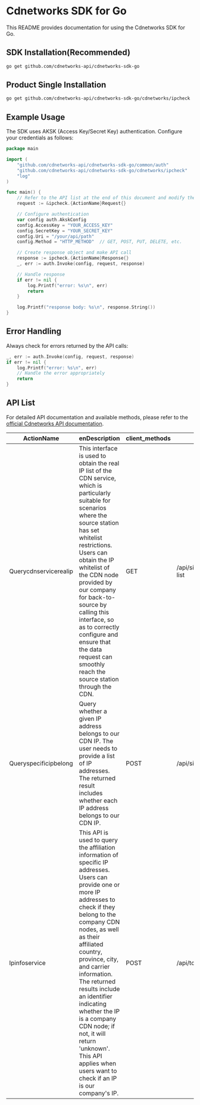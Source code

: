 # Cdnetworks SDK for Go

This README provides documentation for using the Cdnetworks SDK for Go.

## SDK Installation(Recommended)

```bash
go get github.com/cdnetworks-api/cdnetworks-sdk-go
```

## Product Single Installation

```bash
go get github.com/cdnetworks-api/cdnetworks-sdk-go/cdnetworks/ipcheck
```

## Example Usage

The SDK uses AKSK (Access Key/Secret Key) authentication. Configure your credentials as follows:

```go
package main

import (
    "github.com/cdnetworks-api/cdnetworks-sdk-go/common/auth"
    "github.com/cdnetworks-api/cdnetworks-sdk-go/cdnetworks/ipcheck"
    "log"
)

func main() {
	// Refer to the API list at the end of this document and modify the corresponding {ActionName}, Method, and Uri
    request := &ipcheck.{ActionName}Request{}

    // Configure authentication
    var config auth.AkskConfig
    config.AccessKey = "YOUR_ACCESS_KEY"
    config.SecretKey = "YOUR_SECRET_KEY"
    config.Uri = "/your/api/path"
    config.Method = "HTTP_METHOD"  // GET, POST, PUT, DELETE, etc.

    // Create response object and make API call
    response := ipcheck.{ActionName}Response{}
    _, err := auth.Invoke(config, request, response)

    // Handle response
    if err != nil {
        log.Printf("error: %s\n", err)
        return
    }

    log.Printf("response body: %s\n", response.String())
}
```

## Error Handling

Always check for errors returned by the API calls:

```go
_, err := auth.Invoke(config, request, response)
if err != nil {
    log.Printf("error: %s\n", err)
    // Handle the error appropriately
    return
}
```

## API List
For detailed API documentation and available methods, please refer to the [official Cdnetworks API documentation](https://docs.cdnetworks.com/en/cdn/apidocs).

| ActionName | enDescription | client_methods | uri |
| --- | --- | --- | --- |
| Querycdnservicerealip | This interface is used to obtain the real IP list of the CDN service, which is particularly suitable for scenarios where the source station has set whitelist restrictions. Users can obtain the IP whitelist of the CDN node provided by our company for back-to-source by calling this interface, so as to correctly configure and ensure that the data request can smoothly reach the source station through the CDN. | GET | /api/si/report/whiteip-list |
| Queryspecificipbelong | Query whether a given IP address belongs to our CDN IP. The user needs to provide a list of IP addresses. The returned result includes whether each IP address belongs to our CDN IP. | POST | /api/si/tools/ipCheck |
| Ipinfoservice | This API is used to query the affiliation information of specific IP addresses. Users can provide one or more IP addresses to check if they belong to the company CDN nodes, as well as their affiliated country, province, city, and carrier information. The returned results include an identifier indicating whether the IP is a company CDN node; if not, it will return 'unknown'. This API applies when users want to check if an IP is our company's IP. | POST | /api/tools/ip-info |
